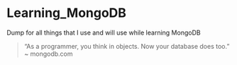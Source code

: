 # Learning_MongoDB
Dump for all things that I use and will use while learning MongoDB

 > “As a programmer, you think in objects. Now your database does too.” 
 ~ mongodb.com
